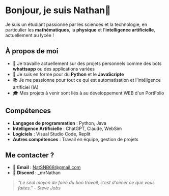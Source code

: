 # Bonjour, je suis Nathan👋
Je suis un étudiant passionné par les sciences et la technologie, en particulier les **mathématiques**, la **physique** et l'**intelligence artificielle**, actuellement au lycée !

## À propos de moi
- 🔭 Je travaille actuellement sur des projets personnels comme des bots **whattsapp** ou des applications variées 
- 🌱 Je suis en forme pour du **Python** et le **JavaScripte**
- 📚 Je me passionne pour tout ce qui est automatisation et l'intéligence artificiel (IA) 
- 🎓 Mes projets à venir sont liés à au développement WEB d'un PortFolio

## Compétences
- **Langages de programmation** : Python, Java
- **Intelligence Artificielle** : ChatGPT, Claude, WebSim
- **Logiciels** : Visual Studio Code, Replit
- **Autres compétences** : Travail en équipe, gestion de projets

## Me contacter ?

- 📧 **Email** : NatSNB68@gmail.com
- 💬 **Discord** : _mrNathan

> *"Le seul moyen de faire du bon travail, c'est d'aimer ce que vous faites." - Steve Jobs*

